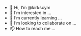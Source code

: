 - 👋 Hi, I’m @kirkscym
- 👀 I’m interested in ...
- 🌱 I’m currently learning ...
- 💞️ I’m looking to collaborate on ...
- 📫 How to reach me ...

<!---
kirkscym/kirkscym is a ✨ special ✨ repository because its `README.md` (this file) appears on your GitHub profile.
You can click the Preview link to take a look at your changes.
--->
